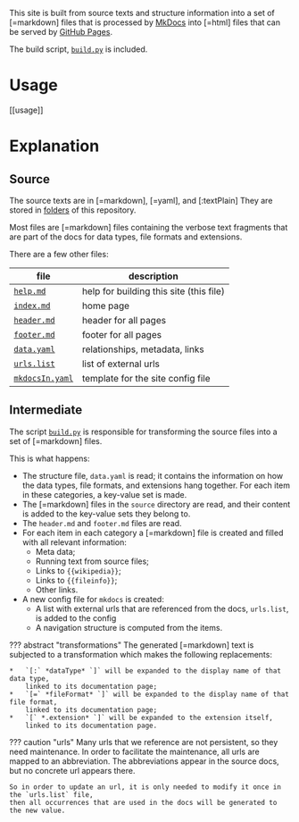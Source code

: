This site is built from source texts and structure information
into a set of [=markdown] files that is processed by
[MkDocs]({{mkdocs}})
into [=html] files that can be served by
[GitHub Pages]({{ghpages}}).

The build script,
[`build.py`]({{formats}}/blob/master/build.py)
is included.

# Usage
[[usage]]

# Explanation

## Source
The source texts are in [=markdown], [=yaml], and [:textPlain]
They are stored in
[folders]({{formats}}/tree/master/source)
of this repository.

Most files are [=markdown] files containing the verbose text fragments
that are part of the docs for data types, file formats and extensions.

There are a few other files:

file | description
--- | ---
[`help.md`]({{formats}}/blob/master/source/help.md) | help for building this site (this file)
[`index.md`]({{formats}}/blob/master/source/index.md) | home page
[`header.md`]({{formats}}/blob/master/source/header.md) | header for all pages
[`footer.md`]({{formats}}/blob/master/source/footer.md) | footer for all pages
[`data.yaml`]({{formats}}/blob/master/source/data.yaml) | relationships, metadata, links
[`urls.list`]({{formats}}/blob/master/source/urls.list) | list of external urls
[`mkdocsIn.yaml`]({{formats}}/blob/master/source/mkdocsIn.yml) | template for the site config file

## Intermediate

The script [`build.py`]({{formats}}/blob/master/build.py)
is responsible for transforming the source files into a set of [=markdown] files.

This is what happens:

*   The structure file, `data.yaml` is read; it contains the information on how
    the data types, file formats, and extensions hang together.
    For each item in these categories, a key-value set is made.
*   The [=markdown] files in the `source` directory are read, and their content
    is added to the key-value sets they belong to.
*   The `header.md` and `footer.md` files are read.
*   For each item in each category a [=markdown] file is created and filled with 
    all relevant information:
    *   Meta data;
    *   Running text from source files;
    *   Links to `{{wikipedia}}`;
    *   Links to `{{fileinfo}}`;
    *   Other links.
*   A new config file for `mkdocs` is created:
    *   A list with external urls that are referenced from the docs, `urls.list`,
        is added to the config
    *   A navigation structure is computed from the items.

??? abstract "transformations"
    The generated [=markdown] text is subjected to a transformation
    which makes the following replacements:

    *   `[:` *dataType* `]` will be expanded to the display name of that data type,
        linked to its documentation page;
    *   `[=` *fileFormat* `]` will be expanded to the display name of that file format,
        linked to its documentation page;
    *   `[` *.extension* `]` will be expanded to the extension itself,
        linked to its documentation page.

??? caution "urls"
    Many urls that we reference are not persistent, so they need maintenance.
    In order to facilitate the maintenance, all urls
    are mapped to an abbreviation.
    The abbreviations appear in the source docs, but no concrete url appears there.

    So in order to update an url, it is only needed to modify it once in the `urls.list` file,
    then all occurrences that are used in the docs will be generated to the new value.
